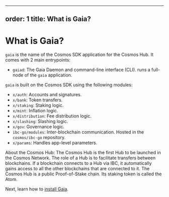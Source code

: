 ***

order: 1
title: What is Gaia?
--------------------

# What is Gaia?

`gaia` is the name of the Cosmos SDK application for the Cosmos Hub. It comes
with 2 main entrypoints:

*   `gaiad`: The Gaia Daemon and command-line interface (CLI). runs a full-node of
    the `gaia` application.

`gaia` is built on the Cosmos SDK using the following modules:

*   `x/auth`: Accounts and signatures.
*   `x/bank`: Token transfers.
*   `x/staking`: Staking logic.
*   `x/mint`: Inflation logic.
*   `x/distribution`: Fee distribution logic.
*   `x/slashing`: Slashing logic.
*   `x/gov`: Governance logic.
*   `ibc-go/modules`: Inter-blockchain communication. Hosted in the
    `cosmos/ibc-go` repository.
*   `x/params`: Handles app-level parameters.

About the Cosmos Hub: The Cosmos Hub is the first Hub to be launched in the
Cosmos Network. The role of a Hub is to facilitate transfers between
blockchains. If a blockchain connects to a Hub via IBC, it automatically gains
access to all the other blockchains that are connected to it. The Cosmos Hub is
a public Proof-of-Stake chain. Its staking token is called the Atom.

Next, learn how to [install Gaia](./installation.md).

